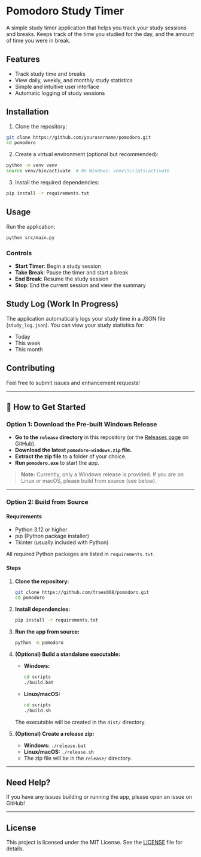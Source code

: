 # Pomodoro Study Timer

A simple study timer application that helps you track your study sessions and breaks. Keeps track of the time you studied for the day, and the amount of time you were in break. 

## Features

- Track study time and breaks
- View daily, weekly, and monthly study statistics
- Simple and intuitive user interface
- Automatic logging of study sessions

## Installation

1. Clone the repository:
```bash
git clone https://github.com/yourusername/pomodoro.git
cd pomodoro
```

2. Create a virtual environment (optional but recommended):
```bash
python -m venv venv
source venv/bin/activate  # On Windows: venv\Scripts\activate
```

3. Install the required dependencies:
```bash
pip install -r requirements.txt
```

## Usage

Run the application:
```bash
python src/main.py
```

### Controls

- **Start Timer**: Begin a study session
- **Take Break**: Pause the timer and start a break
- **End Break**: Resume the study session
- **Stop**: End the current session and view the summary

## Study Log (Work In Progress)

The application automatically logs your study time in a JSON file (`study_log.json`). You can view your study statistics for:
- Today
- This week
- This month

## Contributing

Feel free to submit issues and enhancement requests!

---

## 🚀 How to Get Started

### Option 1: Download the Pre-built Windows Release

- **Go to the `release` directory** in this repository (or the [Releases page](https://github.com/traes008/pomodoro/releases) on GitHub).
- **Download the latest `pomodoro-windows.zip` file.**
- **Extract the zip file** to a folder of your choice.
- **Run `pomodoro.exe`** to start the app.

> **Note:** Currently, only a Windows release is provided. If you are on Linux or macOS, please build from source (see below).

---

### Option 2: Build from Source

#### Requirements

- Python 3.12 or higher
- pip (Python package installer)
- Tkinter (usually included with Python)

All required Python packages are listed in `requirements.txt`.

#### Steps

1. **Clone the repository:**
   ```sh
   git clone https://github.com/traes008/pomodoro.git
   cd pomodoro
   ```

2. **Install dependencies:**
   ```sh
   pip install -r requirements.txt
   ```

3. **Run the app from source:**
   ```sh
   python -m pomodoro
   ```

4. **(Optional) Build a standalone executable:**

   - **Windows:**
     ```sh
     cd scripts
     ./build.bat
     ```
   - **Linux/macOS:**
     ```sh
     cd scripts
     ./build.sh
     ```

   The executable will be created in the `dist/` directory.

5. **(Optional) Create a release zip:**
   - **Windows:** `./release.bat`
   - **Linux/macOS:** `./release.sh`
   - The zip file will be in the `release/` directory.

---

## Need Help?

If you have any issues building or running the app, please open an issue on GitHub!

---

## License

This project is licensed under the MIT License. See the [LICENSE](LICENSE) file for details.
